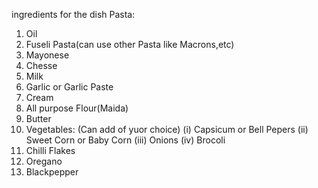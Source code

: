 ingredients for the dish Pasta:
1. Oil
2. Fuseli Pasta(can use other Pasta like Macrons,etc)
3. Mayonese
4. Chesse 
5. Milk
6. Garlic or Garlic Paste
7. Cream
8. All purpose Flour(Maida)
9. Butter 
10. Vegetables: (Can add of yuor choice)
        (i) Capsicum or Bell Pepers 
        (ii) Sweet Corn or Baby Corn 
        (iii) Onions 
        (iv) Brocoli
11. Chilli Flakes 
12. Oregano   
13. Blackpepper    